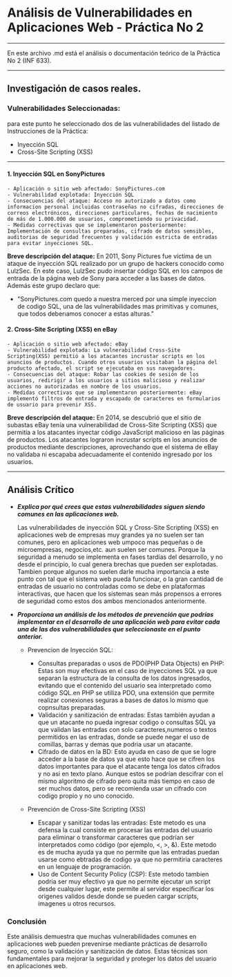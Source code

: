 # Análisis de Vulnerabilidades en Aplicaciones Web - Práctica No 2

---

En este archivo .md está el análisis o documentación teórico de la Práctica No 2 (INF 633). 

---
## Investigación de casos reales.

### Vulnerabilidades Seleccionadas:
para este punto he seleccionado dos de las vulnerabilidades del listado de Instrucciones de la Práctica:
- Inyección SQL
- Cross-Site Scripting (XSS)
---

#### 1. Inyección SQL en SonyPictures
    - Aplicación o sitio web afectado: SonyPictures.com
    - Vulnerabilidad explotada: Inyección SQL
    - Consecuencias del ataque: Acceso no autorizado a datos como informacion personal incluidas contraseñas no cifradas, direcciones de correos electrónicos, direcciones particulares, fechas de nacimiento de más de 1.000.000 de usuarios, comprometiendo su privacidad.
    - Medidas correctivas que se implementaron posteriormente: Implementación de consultas preparadas, cifrado de datos semsibles, auditorias de seguridad frecuentes y validación estricta de entradas para evitar inyecciones SQL.

**Breve descripción del ataque:** En 2011, Sony Pictures fue víctima de un ataque de inyección SQL realizado por un grupo de hackers conocido como LulzSec. En este caso, LulzSec pudo insertar código SQL en los campos de entrada de la página web de Sony para acceder a las bases de datos. Además este grupo declaro que:
-  "SonyPictures.com quedo a nuestra merced por una simple inyeccion de codigo SQL, una de las vulnerabilidades mas primitivas y comunes, que todos deberıamos conocer a estas alturas."
 
#### 2. Cross-Site Scripting (XSS) en eBay
    - Aplicación o sitio web afectado: eBay
    - Vulnerabilidad explotada: La vulnerabilidad Cross-Site Scripting(XSS) permitió a los atacantes incrustar scripts en los anuncios de productos. Cuando otros usuarios visitaban la página del producto afectado, el script se ejecutaba en sus navegadores.
    - Consecuencias del ataque: Robar las cookies de sesión de los usuarios, redirigir a los usuarios a sitios malicioso y realizar acciones no autorizadas en nombre de los usuarios.
    - Medidas correctivas que se implementaron posteriormente: eBay implementó filtros de entrada y escapado de caracteres en formularios de usuario para prevenir XSS.

**Breve descripción del ataque:** En 2014, se descubrió que el sitio de subastas eBay tenía una vulnerabilidad de Cross-Site Scripting (XSS) que permitía a los atacantes inyectar código JavaScript malicioso en las páginas de productos. Los atacantes lograron incrustar scripts en los anuncios de productos mediante descripciones, aprovechando que el sistema de eBay no validaba ni escapaba adecuadamente el contenido ingresado por los usuarios.

---

## Análisis Crítico

- ***Explica por qué crees que estas vulnerabilidades siguen siendo comunes en las aplicaciones web.***

    Las vulnerabilidades de inyección SQL y Cross-Site Scripting (XSS) en aplicaciones web de empresas muy grandes ya no suelen ser tan comunes, pero en aplicaciones web umpoco mas pequeñas o de microempresas, negocios,etc. aun suelen ser comunes. Porque la seguridad a menudo se implementa en fases tardías del desarrollo, y no desde el principio, lo cual genera brechas que pueden ser explotadas. Tambien porque algunos no suelen darle mucha importancia a este punto con tal que el sistema web pueda funcionar, o la gran cantidad de entradas de usuario no controladas como se debe en plataformas interactivas, que hacen que los sistemas sean más propensos a errores de seguridad como estos dos ambos mencionados anteriormente.

- ***Proporciona un análisis de los métodos de prevención que podrías implementar en el desarrollo de una aplicación web para evitar cada una de las dos vulnerabilidades que seleccionaste en el punto anterior.***

    - Prevencion de Inyección SQL:
        
        - Consultas preparadas o usos de PDO(PHP Data Objects) en PHP: Estas son muy efectivas en el caso de inyecciones SQL ya que separan la estructura de la consulta de los datos ingresados, evitando que el contenido del usuario sea interpretado como código SQL.en PHP se utiliza PDO, una extensión que permite realizar conexiones seguras a bases de datos lo mismo que copnsultas preparadas.
        - Validación y sanitización de entradas: Estas también ayudan a que un atacante no pueda ingresar codigo o consultas SQL ya que validan las entradas con solo caracteres,numeros o textos permitidos en las entradas, donde se puede negar el uso de comillas, barras y demas que podria usar un atacante.
        - Cifrado de datos en la BD: Esto ayuda en caso de que se logre acceder a la base de datos ya que esto hace que se cifren los datos importantes para que el atacante tenga los datos cifrados y no asi en texto plano. Aunque estos se podrían descifrar con el mismo algoritmo de cifrado pero quita más tiempo en caso de ser muchos datos, pero se recomienda usar un cifrado con codigo propio y no uno conocido.
    - Prevención de Cross-Site Scripting (XSS)

        - Escapar y sanitizar todas las entradas: Este metodo es una defensa la cual consiste en procesar las entradas del usuario para eliminar o transformar caracteres que podrían ser interpretados como código (por ejemplo, <, >, &). Este metodo es de mucha ayuda ya que no permite que las entradas puedan usarse como ebtradas de codigo ya que no permitiria caracteres en un lenguaje de programación.
        - Uso de Content Security Policy (CSP): Este metodo tambien podria ser muy efectivo ya que no permite ejecutar un script desde cualquier lugar, este permite al servidor especificar los origenes validos desde donde se pueden cargar scripts, imagenes u otros recursos.

### Conclusión

Este análisis demuestra que muchas vulnerabilidades comunes en aplicaciones web pueden prevenirse mediante prácticas de desarrollo seguro, como la validación y sanitización de datos. Estas técnicas son fundamentales para mejorar la seguridad y proteger los datos del usuario en aplicaciones web.